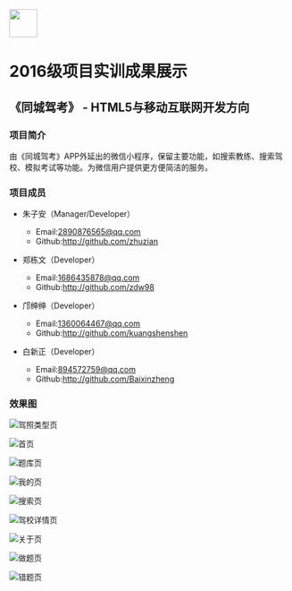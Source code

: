 <img src="../../../image/logo.png"  height="50" />

# 2016级项目实训成果展示 

## 《同城驾考》 - HTML5与移动互联网开发方向

### 项目简介

由《同城驾考》APP外延出的微信小程序，保留主要功能，如搜索教练、搜索驾校、模拟考试等功能。为微信用户提供更方便简洁的服务。

### 项目成员

- 朱子安（Manager/Developer）
	- Email:2890876565@qq.com
	- Github:http://github.com/zhuzian

- 郑栋文（Developer）
	- Email:1686435878@qq.com
	- Github:http://github.com/zdw98

- 邝绅绅（Developer）
	- Email:1360064467@qq.com
	- Github:http://github.com/kuangshenshen

- 白新正（Developer）
	- Email:894572759@qq.com
	- Github:http://github.com/Baixinzheng

### 效果图

![驾照类型页](./image/驾照类型页.png)

![首页](./image/首页.png)

![题库页](./image/题库页.png)

![我的页](./image/我的页.png)

![搜索页](./image/搜索页.png)

![驾校详情页](./image/驾校详情页.png)

![关于页](./image/关于页.png)

![做题页](./image/做题页.png)

![错题页](./image/错题页.png)

